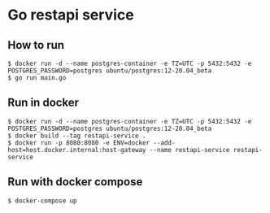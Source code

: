 # Go restapi service
## How to run
    $ docker run -d --name postgres-container -e TZ=UTC -p 5432:5432 -e POSTGRES_PASSWORD=postgres ubuntu/postgres:12-20.04_beta
    $ go run main.go

## Run in docker
    $ docker run -d --name postgres-container -e TZ=UTC -p 5432:5432 -e POSTGRES_PASSWORD=postgres ubuntu/postgres:12-20.04_beta
    $ docker build --tag restapi-service .
    $ docker run -p 8080:8080 -e ENV=docker --add-host=host.docker.internal:host-gateway --name restapi-service restapi-service

## Run with docker compose
    $ docker-compose up